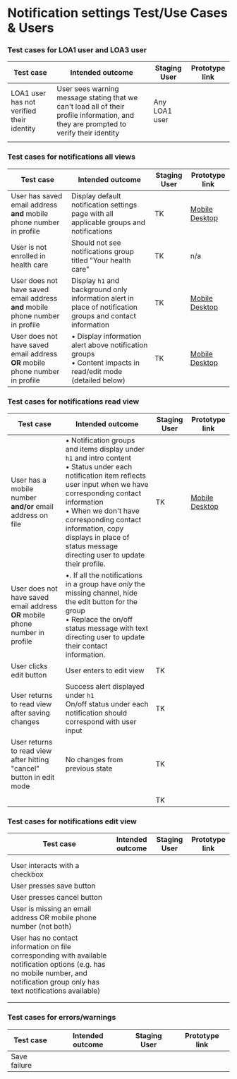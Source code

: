# Notification settings Test/Use Cases & Users 


### Test cases for LOA1 user and LOA3 user

| Test case                                 | Intended outcome                                             | Staging User  | Prototype link |
| ----------------------------------------- | ------------------------------------------------------------ | ------------- | -------------- |
| LOA1 user has not verified their identity | User sees warning message stating that we can't load all of their profile information, and they are prompted to verify their identity | Any LOA1 user |                |
|                                           |                                                              |               |                |

### Test cases for notifications all views

| Test case                                                    | Intended outcome                                             | Staging User | Prototype link                                               |
| ------------------------------------------------------------ | ------------------------------------------------------------ | ------------ | ------------------------------------------------------------ |
| User has saved email address **and** mobile phone number in profile | Display default notification settings page with all applicable groups and notifications | TK           | [Mobile](TKhttps://preview.uxpin.com/bb87d0fa61a32938a47e7bcdc836db235ab77576#/pages/137989653?mode=i)<br />[Desktop](https://preview.uxpin.com/bb87d0fa61a32938a47e7bcdc836db235ab77576#/pages/139127795/simulate/sitemap?mode=i) |
| User is not enrolled in health care                          | Should not see notifications group titled "Your health care" | TK           | n/a                                                          |
| User does not have saved email address **and** mobile phone number in profile | Display `h1` and background only information alert in place of notification groups and contact information | TK           | [Mobile](https://preview.uxpin.com/bb87d0fa61a32938a47e7bcdc836db235ab77576#/pages/138278598/simulate/sitemap?mode=i)<br />[Desktop](https://preview.uxpin.com/bb87d0fa61a32938a47e7bcdc836db235ab77576#/pages/138298167/simulate/sitemap?mode=i) |
| User does not have saved email address **OR** mobile phone number in profile | • Display information alert above notification groups<br />• Content impacts in read/edit mode (detailed below) | TK           | [Mobile](https://preview.uxpin.com/bb87d0fa61a32938a47e7bcdc836db235ab77576#/pages/138278597/simulate/sitemap?mode=i)<br />[Desktop](https://preview.uxpin.com/bb87d0fa61a32938a47e7bcdc836db235ab77576#/pages/139109897/simulate/sitemap?mode=i) |

### Test cases for notifications read view

| Test case                                                    | Intended outcome                                             | Staging User | Prototype link                                               |
| ------------------------------------------------------------ | ------------------------------------------------------------ | ------------ | ------------------------------------------------------------ |
| User has a mobile number **and/or** email address on file    | • Notification groups and items display under `h1` and intro content<br />• Status under each notification item reflects user input when we have corresponding contact information<br />• When we don't have corresponding contact information, copy displays in place of status message directing user to update their profile. | TK           | [Mobile](https://preview.uxpin.com/bb87d0fa61a32938a47e7bcdc836db235ab77576#/pages/138278597/simulate/sitemap?mode=i)<br />[Desktop](https://preview.uxpin.com/bb87d0fa61a32938a47e7bcdc836db235ab77576#/pages/139109897/simulate/sitemap?mode=i) |
| User does not have saved email address **OR** mobile phone number in profile | •. If all the notifications in a group have *only* the missing channel, hide the edit button for the group <br />• Replace the on/off status message with text directing user to update their contact information. |              |                                                              |
| User clicks edit button                                      | User enters to edit view                                     | TK           |                                                              |
| User returns to read view after saving changes               | Success alert displayed under `h1`<br />On/off status under each notification  should correspond with user input | TK           |                                                              |
| User returns to read view after hitting "cancel" button in edit mode | No changes from previous state                               | TK           |                                                              |
|                                                              |                                                              |              |                                                              |
|                                                              |                                                              | TK           |                                                              |

### Test cases for notifications edit view

| Test case                                                    | Intended outcome | Staging User | Prototype link |
| ------------------------------------------------------------ | ---------------- | ------------ | -------------- |
|                                                              |                  |              |                |
|                                                              |                  |              |                |
| User interacts with a checkbox                               |                  |              |                |
| User presses save button                                     |                  |              |                |
| User presses cancel button                                   |                  |              |                |
| User is missing an email address OR mobile phone number (not both) |                  |              |                |
| User has no contact information on file corresponding with available notification options (e.g. has no mobile number, and notification group only has text notifications available) |                  |              |                |
|                                                              |                  |              |                |
|                                                              |                  |              |                |


### Test cases for errors/warnings

| Test case    | Intended outcome | Staging User | Prototype link |
| ------------ | ---------------- | ------------ | -------------- |
| Save failure |                  |              |                |
